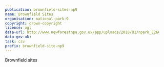 ```yaml
---
publication: brownfield-sites-np9
name: Brownfield Sites
organisation: national-park:9
copyright: crown-copyright
licence: ogl
data-url: http://www.newforestnpa.gov.uk/app/uploads/2018/01/npark_E26000009_brownfieldregister_2017_12_20_rev5__002_.csv
data-gov-uk: 
task: csv
prefix: brownfield-site-np9
---
```


Brownfield sites

